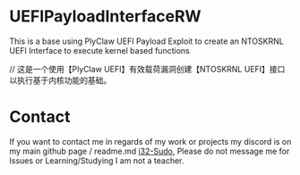 # UEFIPayloadInterfaceRW
This is a base using PlyClaw UEFI Payload Exploit to create an NTOSKRNL UEFI Interface to execute kernel based functions

// 这是一个使用【PlyClaw UEFI】有效载荷漏洞创建【NTOSKRNL UEFI】接口以执行基于内核功能的基础。

# Contact
If you want to contact me in regards of my work or projects my discord is on my main github page / readme.md [i32-Sudo](https://github.com/i32-Sudo), Please do not message me for Issues or Learning/Studying I am not a teacher.
